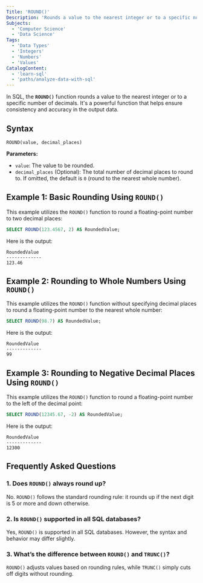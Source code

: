 ```yaml
---
Title: 'ROUND()'
Description: 'Rounds a value to the nearest integer or to a specific number of decimals.'
Subjects:
  - 'Computer Science'
  - 'Data Science'
Tags:
  - 'Data Types'
  - 'Integers'
  - 'Numbers'
  - 'Values'
CatalogContent:
  - 'learn-sql'
  - 'paths/analyze-data-with-sql'
---
```


In SQL, the **`ROUND()`** function rounds a value to the nearest integer or to a specific number of decimals. It's a powerful function that helps ensure consistency and accuracy in the output data.

## Syntax

```pseudo
ROUND(value, decimal_places)
```

**Parameters:**

- `value`: The value to be rounded.
- `decimal_places` (Optional): The total number of decimal places to round to. If omitted, the default is `0` (round to the nearest whole number).

## Example 1: Basic Rounding Using `ROUND()`

This example utilizes the `ROUND()` function to round a floating-point number to two decimal places:

```sql
SELECT ROUND(123.4567, 2) AS RoundedValue;
```

Here is the output:

```shell
RoundedValue
-------------
123.46
```

## Example 2: Rounding to Whole Numbers Using `ROUND()`

This example utilizes the `ROUND()` function without specifying decimal places to round a floating-point number to the nearest whole number:

```sql
SELECT ROUND(98.7) AS RoundedValue;
```

Here is the output:

```shell
RoundedValue
-------------
99
```

## Example 3: Rounding to Negative Decimal Places Using `ROUND()`

This example utilizes the `ROUND()` function to round a floating-point number to the left of the decimal point:

```sql
SELECT ROUND(12345.67, -2) AS RoundedValue;
```

Here is the output:

```shell
RoundedValue
-------------
12300
```

## Frequently Asked Questions

### 1. Does `ROUND()` always round up?

No. `ROUND()` follows the standard rounding rule: it rounds up if the next digit is 5 or more and down otherwise.

### 2. Is `ROUND()` supported in all SQL databases?

Yes, `ROUND()` is supported in all SQL databases. However, the syntax and behavior may differ slightly.

### 3. What’s the difference between `ROUND()` and `TRUNC()`?

`ROUND()` adjusts values based on rounding rules, while `TRUNC()` simply cuts off digits without rounding.
